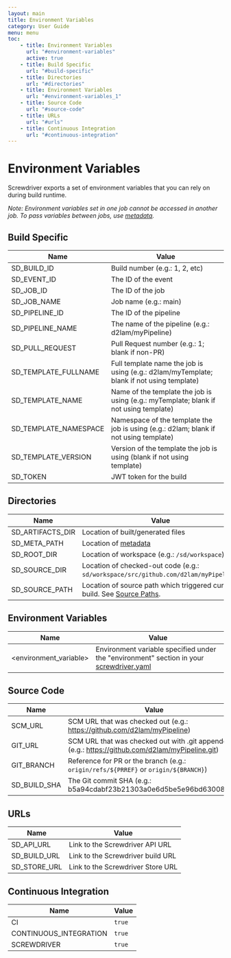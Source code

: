 ```yaml
---
layout: main
title: Environment Variables
category: User Guide
menu: menu
toc:
    - title: Environment Variables
      url: "#environment-variables"
      active: true
    - title: Build Specific
      url: "#build-specific"
    - title: Directories
      url: "#directories"
    - title: Environment Variables
      url: "#environment-variables_1"
    - title: Source Code
      url: "#source-code"
    - title: URLs
      url: "#urls"
    - title: Continuous Integration
      url: "#continuous-integration"
---
```

# Environment Variables

Screwdriver exports a set of environment variables that you can rely on during build runtime.

_Note: Environment variables set in one job cannot be accessed in another job. To pass variables between jobs, use [metadata](./metadata)._

## Build Specific

| Name | Value |
|------|-------|
| SD_BUILD_ID | Build number (e.g.: 1, 2, etc) |
| SD_EVENT_ID | The ID of the event |
| SD_JOB_ID | The ID of the job |
| SD_JOB_NAME | Job name (e.g.: main) |
| SD_PIPELINE_ID | The ID of the pipeline |
| SD_PIPELINE_NAME | The name of the pipeline (e.g.: d2lam/myPipeline) |
| SD_PULL_REQUEST | Pull Request number (e.g.: 1; blank if non-PR) |
| SD_TEMPLATE_FULLNAME | Full template name the job is using (e.g.: d2lam/myTemplate; blank if not using template) |
| SD_TEMPLATE_NAME | Name of the template the job is using (e.g.: myTemplate; blank if not using template) |
| SD_TEMPLATE_NAMESPACE | Namespace of the template the job is using (e.g.: d2lam; blank if not using template) |
| SD_TEMPLATE_VERSION | Version of the template the job is using (blank if not using template)|
| SD_TOKEN | JWT token for the build |

## Directories

| Name | Value |
|------|-------|
| SD_ARTIFACTS_DIR | Location of built/generated files |
| SD_META_PATH | Location of [metadata](./metadata) |
| SD_ROOT_DIR | Location of workspace (e.g.: `/sd/workspace`) |
| SD_SOURCE_DIR | Location of checked-out code (e.g.: `sd/workspace/src/github.com/d2lam/myPipeline`) |
| SD_SOURCE_PATH | Location of source path which triggered current build. See [Source Paths](./configuration/sourcePaths). |

## Environment Variables

| Name | Value |
|------|-------|
| &lt;environment_variable&gt; | Environment variable specified under the "environment" section in your [screwdriver.yaml](configuration/) |

## Source Code

| Name | Value |
|------|-------|
| SCM_URL | SCM URL that was checked out (e.g.: https://github.com/d2lam/myPipeline) |
| GIT_URL | SCM URL that was checked out with .git appended (e.g.: https://github.com/d2lam/myPipeline.git) |
| GIT_BRANCH | Reference for PR or the branch (e.g.: `origin/refs/${PRREF}` or `origin/${BRANCH}`) |
| SD_BUILD_SHA | The Git commit SHA (e.g.: b5a94cdabf23b21303a0e6d5be5e96bd6300847a) |

## URLs

| Name | Value |
|------|-------|
| SD_API_URL | Link to the Screwdriver API URL |
| SD_BUILD_URL | Link to the Screwdriver build URL |
| SD_STORE_URL | Link to the Screwdriver Store URL |


## Continuous Integration

| Name | Value |
|------|-------|
| CI | `true` |
| CONTINUOUS_INTEGRATION | `true` |
| SCREWDRIVER | `true` |
